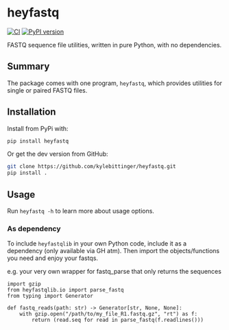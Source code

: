 # heyfastq

<!-- Badges start -->
[![CI](https://github.com/PennChopMicrobiomeProgram/heyfastq/actions/workflows/ci.yml/badge.svg)](https://github.com/PennChopMicrobiomeProgram/heyfastq/actions/workflows/ci.yml)
[![PyPI version](https://badge.fury.io/py/heyfastq.svg)](https://pypi.org/project/heyfastq/)
<!-- Badges end -->

FASTQ sequence file utilities, written in pure Python, with no
dependencies.

## Summary

The package comes with one program, `heyfastq`, which provides
utilities for single or paired FASTQ files.

## Installation

Install from PyPi with:

```bash
pip install heyfastq
```

Or get the dev version from GitHub:

```bash
git clone https://github.com/kylebittinger/heyfastq.git
pip install .
```

## Usage

Run `heyfastq -h` to learn more about usage options.

### As dependency

To include `heyfastqlib` in your own Python code, include it as a dependency (only available via GH atm). Then import the objects/functions you need and enjoy your fastqs.

e.g. your very own wrapper for fastq_parse that only returns the sequences

```
import gzip
from heyfastqlib.io import parse_fastq
from typing import Generator

def fastq_reads(path: str) -> Generator[str, None, None]:
    with gzip.open("/path/to/my_file_R1.fastq.gz", "rt") as f:
        return (read.seq for read in parse_fastq(f.readlines()))
```
